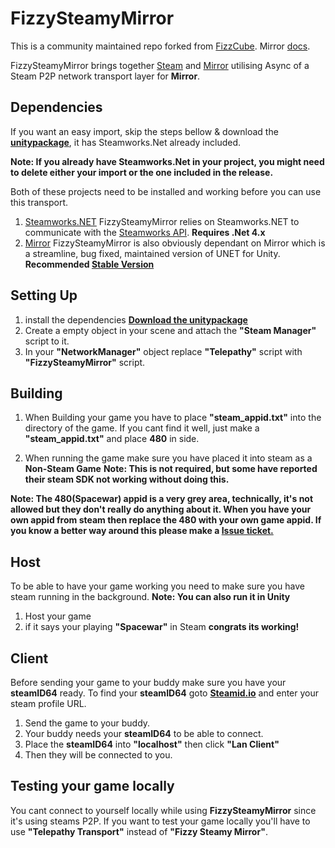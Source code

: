 # FizzySteamyMirror

This is a community maintained repo forked from [FizzCube](https://github.com/FizzCube/FizzySteamyMirror). Mirror [docs](https://mirror-networking.com/docs/Transports/Fizzy.html).

FizzySteamyMirror brings together [Steam](https://store.steampowered.com/) and [Mirror](https://github.com/vis2k/Mirror) utilising Async of a Steam P2P network transport layer for **Mirror**.

## Dependencies
If you want an easy import, skip the steps bellow & download the **[unitypackage](https://github.com/Raystorms/FizzySteamyMirror/releases)**, it has Steamworks.Net already included. 

**Note: If you already have Steamworks.Net in your project, you might need to delete either your import or the one included in the release.**

Both of these projects need to be installed and working before you can use this transport.
1. [Steamworks.NET](https://github.com/rlabrecque/Steamworks.NET) FizzySteamyMirror relies on Steamworks.NET to communicate with the [Steamworks API](https://partner.steamgames.com/doc/sdk). **Requires .Net 4.x**  
2. [Mirror](https://github.com/vis2k/Mirror) FizzySteamyMirror is also obviously dependant on Mirror which is a streamline, bug fixed, maintained version of UNET for Unity. **Recommended [Stable Version](https://assetstore.unity.com/packages/tools/network/mirror-129321)**

## Setting Up

1. install the dependencies **[Download the unitypackage](https://github.com/Raystorms/FizzySteamyMirror/releases)**
2. Create a empty object in your scene and attach the **"Steam Manager"** script to it.
3. In your **"NetworkManager"** object replace **"Telepathy"** script with **"FizzySteamyMirror"** script.

## Building
1. When Building your game you have to place **"steam_appid.txt"** into the directory of the game. If you cant find it well, just make a **"steam_appid.txt"** and place **480** in side.

2. When running the game make sure you have placed it into steam as a **Non-Steam Game** **Note: This is not required, but some have reported their steam SDK not working without doing this.**

**Note: The 480(Spacewar) appid is a very grey area, technically, it's not allowed but they don't really do anything about it. When you have your own appid from steam then replace the 480 with your own game appid.
If you know a better way around this please make a [Issue ticket.](https://github.com/Raystorms/FizzySteamyMirror/issues)**

## Host
To be able to have your game working you need to make sure you have steam running in the background. 
**Note: You can also run it in Unity**

1. Host your game
2. if it says your playing **"Spacewar"** in Steam **congrats its working!**

## Client
Before sending your game to your buddy make sure you have your **steamID64** ready. To find your **steamID64** goto **[Steamid.io](https://steamid.io/lookup)** and enter your steam profile URL.

1. Send the game to your buddy.
2. Your buddy needs your **steamID64** to be able to connect.
3. Place the **steamID64** into **"localhost"** then click **"Lan Client"**
5. Then they will be connected to you.

## Testing your game locally

You cant connect to yourself locally while using **FizzySteamyMirror** since it's using steams P2P. If you want to test your game locally you'll have to use **"Telepathy Transport"** instead of **"Fizzy Steamy Mirror"**.
